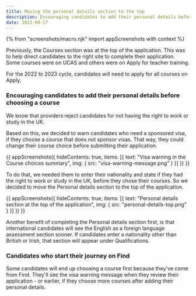 ```yaml
---
title: Moving the personal details section to the top
description: Encouraging candidates to add their personal details before they choose courses.
date: 2021-08-17
---
```


{% from "screenshots/macro.njk" import appScreenshots with context %}


Previously, the Courses section was at the top of the application. This was to help direct candidates to the right site to complete their application. Some courses were on UCAS and others were on Apply for teacher training.

For the 2022 to 2023 cycle, candidates will need to apply for all courses on Apply.

### Encouraging candidates to add their personal details before choosing a course

We know that providers reject candidates for not having the right to work or study in the UK.

Based on this, we decided to warn candidates who need a sponsored visa, if they choose a course that does not sponsor visas. That way, they could change their course choice before submitting their application.

{{ appScreenshots({
  hideContents: true,
  items: [{
    text: "Visa warning in the Course choices summary",
    img: {
      src: "visa-warning-message.png"
    }
  }]
}) }}

To do that, we needed them to enter their nationality and state if they had the right to work or study in the UK, before they chose their courses. So we decided to move the Personal details section to the top of the application.

{{ appScreenshots({
  hideContents: true,
  items: [{
    text: "Personal details section at the top of the application",
    img: {
      src: "personal-details-top.png"
    }
  }]
}) }}

Another benefit of completing the Personal details section first, is that international candidates will see the English as a foreign language assessment section sooner. If candidates enter a nationality other than British or Irish, that section will appear under Qualifications.

### Candidates who start their journey on Find

Some candidates will end up choosing a course first because they've come from Find. They'll see the visa warning message when they review their application - or earlier, if they choose more courses after adding their personal details.
